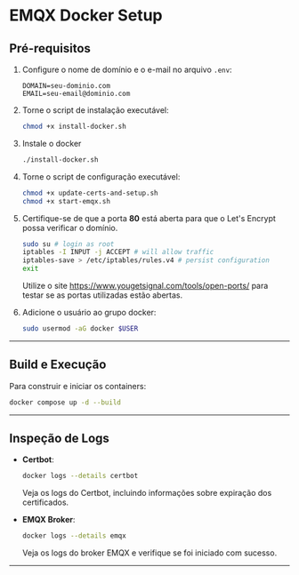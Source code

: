 
# EMQX Docker Setup

## Pré-requisitos

1. Configure o nome de domínio e o e-mail no arquivo `.env`:
	 ```env
	 DOMAIN=seu-dominio.com
	 EMAIL=seu-email@dominio.com
	 ```
2. Torne o script de instalação executável:
	```bash
	chmod +x install-docker.sh
	```

3. Instale o docker
   ```bash
   ./install-docker.sh
   ```

4. Torne o script de configuração executável:
	 ```bash
	 chmod +x update-certs-and-setup.sh
	 chmod +x start-emqx.sh
	 ```

5. Certifique-se de que a porta **80** está aberta para que o Let's Encrypt possa verificar o domínio.
	```bash
	sudo su # login as root
	iptables -I INPUT -j ACCEPT # will allow traffic
	iptables-save > /etc/iptables/rules.v4 # persist configuration
	exit
	```
	Utilize o site https://www.yougetsignal.com/tools/open-ports/ para testar se as portas utilizadas estão abertas.

6. Adicione o usuário ao grupo docker:
	```bash
	sudo usermod -aG docker $USER
	```
---

## Build e Execução

Para construir e iniciar os containers:
```bash
docker compose up -d --build
```

---

## Inspeção de Logs

- **Certbot**:
	```bash
	docker logs --details certbot
	```
	Veja os logs do Certbot, incluindo informações sobre expiração dos certificados.

- **EMQX Broker**:
	```bash
	docker logs --details emqx
	```
	Veja os logs do broker EMQX e verifique se foi iniciado com sucesso.

---